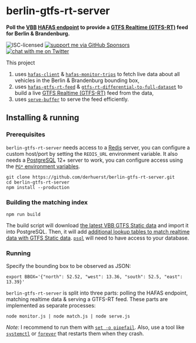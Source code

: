 # berlin-gtfs-rt-server

**Poll the [VBB](https://en.wikipedia.org/wiki/Verkehrsverbund_Berlin-Brandenburg) [HAFAS endpoint](https://github.com/public-transport/vbb-hafas) to provide a [GTFS Realtime (GTFS-RT)](https://gtfs.org/reference/realtime/v2/) feed for Berlin & Brandenburg.**

![ISC-licensed](https://img.shields.io/github/license/derhuerst/berlin-gtfs-rt-server.svg)
[![support me via GitHub Sponsors](https://img.shields.io/badge/support%20me-donate-fa7664.svg)](https://github.com/sponsors/derhuerst)
[![chat with me on Twitter](https://img.shields.io/badge/chat%20with%20me-on%20Twitter-1da1f2.svg)](https://twitter.com/derhuerst)

This project

1. uses [`hafas-client`](https://github.com/public-transport/hafas-client) & [`hafas-monitor-trips`](https://github.com/derhuerst/hafas-monitor-trips) to fetch live data about all vehicles in the Berlin & Brandenburg bounding box,
2. uses [`hafas-gtfs-rt-feed`](https://github.com/derhuerst/hafas-gtfs-rt-feed) & [`gtfs-rt-differential-to-full-dataset`](https://github.com/derhuerst/gtfs-rt-differential-to-full-dataset) to build a live [GTFS Realtime (GTFS-RT)](https://developers.google.com/transit/gtfs-realtime/) feed from the data,
3. uses [`serve-buffer`](https://github.com/derhuerst/serve-buffer) to serve the feed efficiently.


## Installing & running

### Prerequisites

`berlin-gtfs-rt-server` needs access to a [Redis](https://redis.io/) server, you can configure a custom host/port by setting the `REDIS_URL` environment variable. It also needs a [PostgreSQL](https://www.postgresql.org) 12+ server to work, you can configure access using the [`PG*` environment variables](https://www.postgresql.org/docs/12/libpq-envars.html).

```shell
git clone https://github.com/derhuerst/berlin-gtfs-rt-server.git
cd berlin-gtfs-rt-server
npm install --production
```

### Building the matching index

```shell
npm run build
```

The build script will download [the latest VBB GTFS Static data](https://vbb-gtfs.jannisr.de/latest/) and import it into PostgreSQL. Then, it will add [additional lookup tables to match realtime data with GTFS Static data](https://github.com/derhuerst/match-gtfs-rt-to-gtfs). [`psql`](https://www.postgresql.org/docs/current/app-psql.html) will need to have access to your database.

### Running

Specify the bounding box to be observed as JSON:

```shell
export BBOX='{"north": 52.52, "west": 13.36, "south": 52.5, "east": 13.39}'
```

`berlin-gtfs-rt-server` is split into three parts: polling the HAFAS endpoint, matching realtime data & serving a GTFS-RT feed. These parts are implemented as separate processes:

```shell
node monitor.js | node match.js | node serve.js
```

*Note:* I recommend to run them with [`set -o pipefail`](https://vaneyckt.io/posts/safer_bash_scripts_with_set_euxo_pipefail/). Also, use a tool like [`systemctl`](https://www.digitalocean.com/community/tutorials/how-to-use-systemctl-to-manage-systemd-services-and-units) or [`forever`](https://github.com/foreversd/forever#readme) that restarts them when they crash.
